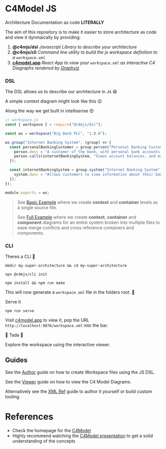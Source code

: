 # C4Model JS

Architecture Documentation as code **LITERALLY**

The aim of this repository is to make it easier to store architecture as code and view it dynmaically by providing:

1. **@c4mjs/dsl** _Javascript Library to describe your architecture_
2. **@c4mjs/cli** _Command line utility to build the js workspace definition to a `workspace.xml`_
3. **[c4model.app](https://c4model.app/)** _React App to view your `workspace.xml` as interactive C4 Diagraphs rendered by [Graphviz](https://graphviz.org/)_

### DSL

The DSL allows us to describe our architecture in Js 😄

A simple context diagram might look like this 😌

Along the way we get built in intellisense 😍

```javascript
// workspace.js
const { workspace } = require("@c4mjs/dsl");

const ws = workspace("Big Bank PLC", "1.0.0");

ws.group("Internet Banking System", (group) => {
  const personalBankingCustomer = group.person("Personal Banking Customer", (person) => {
    person.desc = "A customer of the bank, with personal bank accounts.";
    person.calls(internetBankingSystem, "Views account balances, and makes payments using");
  });

  const internetBankingSystem = group.system("Internet Banking System", (system) => {
    system.desc = "Allows customers to view information about their bank accountsm and make payments.";
  });
});

module.exports = ws;
```

> See [Basic Example](https://github.com/JonathanTurnock/c4mjs/tree/main/examples/big-bank-plc) where we create **context** and **container**
> levels as a single source file.
>
> See [Full Example](https://github.com/JonathanTurnock/c4mjs/tree/main/examples/big-bank-plc-full) where we create **context**, **container** 
> and **component** diagrams for an entire system broken into multiple files to ease merge conflicts and cross reference containers and components.

### CLI

Theres a CLI 🤤

```shell
mkdir my-super-architecture && cd my-super-architecture

npx @c4mjs/cli init

npm install && npm run make
```

This will now generate a `workspace.xml` file in the folders root. 🚀

Serve it

```shell
npm run serve
```

Visit [c4model.app](https://c4model.app/) to view it, pop the URL `http://localhost:9876/workspace.xml` into the bar.

🎉 Tada 🎉

Explore the workspace using the interactive viewer.

## Guides

See the [Author](./AUTHOR.md) guide on how to create Workspace files using the JS DSL.

See the [Viewer](./VIEWER.md) guide on how to view the C4 Model Diagrams.

Alternatively see the [XML Ref](./XML_REF.md) guide to author it yourself or build custom tooling.

# References

- Check the homepage for the [C4Model](https://c4model.com/)
- Highly recommend watching the [C4Model presentation](https://www.youtube.com/watch?v=x2-rSnhpw0g) to get a solid understanding of the concepts